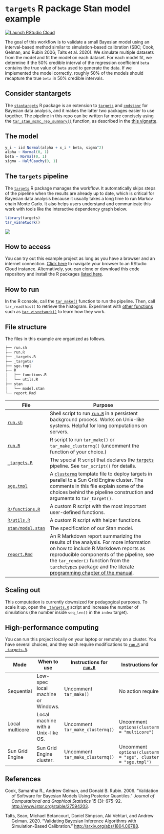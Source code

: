 
# `targets` R package Stan model example

[![Launch RStudio
Cloud](https://img.shields.io/badge/RStudio-Cloud-blue)](https://rstudio.cloud/project/1430719/)

The goal of this workflow is to validate a small Bayesian model using an
interval-based method similar to simulation-based calibration (SBC;
Cook, Gelman, and Rubin 2006; Talts et al. 2020). We simulate multiple
datasets from the model and fit the model on each dataset. For each
model fit, we determine if the 50% credible interval of the regression
coefficient `beta` contains the true value of `beta` used to generate
the data. If we implemented the model correctly, roughly 50% of the
models should recapture the true `beta` in 50% credible intervals.

## Consider stantargets

The [`stantargets`](https://wlandau.github.io/stantargets/) R package is
an extension to [`targets`](https://docs.ropensci.org/targets/) and
[`cmdstanr`](https://github.com/stan-dev/cmdstanr) for Bayesian data
analysis, and it makes the latter two packages easier to use together.
The pipeline in this repo can be written far more concisely using the
[`tar_stan_mcmc_rep_summary()`](https://wlandau.github.io/stantargets/reference/tar_stan_mcmc_rep_summary.html)
function, as described in the [this
vignette](https://wlandau.github.io/stantargets/articles/mcmc_rep.html).

## The model

``` r
y_i ~ iid Normal(alpha + x_i * beta, sigma^2)
alpha ~ Normal(0, 1)
beta ~ Normal(0, 1)
sigma ~ HalfCauchy(0, 1)
```

## The `targets` pipeline

The [`targets`](https://github.com/wlandau/targets) R package manages
the workflow. It automatically skips steps of the pipeline when the
results are already up to date, which is critical for Bayesian data
analysis because it usually takes a long time to run Markov chain Monte
Carlo. It also helps users understand and communicate this work with
tools like the interactive dependency graph below.

``` r
library(targets)
tar_visnetwork()
```

![](./images/graph.png)

## How to access

You can try out this example project as long as you have a browser and
an internet connection. [Click
here](https://rstudio.cloud/project/1430719/) to navigate your browser
to an RStudio Cloud instance. Alternatively, you can clone or download
this code repository and install the R packages [listed
here](https://github.com/wlandau/targets-minimal/blob/03835c2aa4679dcf3f28c623a06d7505b18bee17/DESCRIPTION#L25-L30).

## How to run

In the R console, call the
[`tar_make()`](https://wlandau.github.io/targets/reference/tar_make.html)
function to run the pipeline. Then, call `tar_read(hist)` to retrieve
the histogram. Experiment with [other
functions](https://wlandau.github.io/targets/reference/index.html) such
as
[`tar_visnetwork()`](https://wlandau.github.io/targets/reference/tar_visnetwork.html)
to learn how they work.

## File structure

The files in this example are organized as follows.

``` r
├── run.sh
├── run.R
├── _targets.R
├── _targets/
├── sge.tmpl
├── R
│   ├── functions.R
│   └── utils.R
├── stan
│   └── model.stan
└── report.Rmd
```

| File                                                                                   | Purpose                                                                                                                                                                                                                                                                                                                                                                                                     |
| -------------------------------------------------------------------------------------- | ----------------------------------------------------------------------------------------------------------------------------------------------------------------------------------------------------------------------------------------------------------------------------------------------------------------------------------------------------------------------------------------------------------- |
| [`run.sh`](https://github.com/wlandau/targets-stan/blob/main/run.sh)                   | Shell script to run [`run.R`](https://github.com/wlandau/targets-stan/blob/main/run.R) in a persistent background process. Works on Unix-like systems. Helpful for long computations on servers.                                                                                                                                                                                                            |
| [`run.R`](https://github.com/wlandau/targets-stan/blob/main/run.R)                     | R script to run `tar_make()` or `tar_make_clustermq()` (uncomment the function of your choice.)                                                                                                                                                                                                                                                                                                             |
| [`_targets.R`](https://github.com/wlandau/targets-stan/blob/main/_targets.R)           | The special R script that declares the [`targets`](https://github.com/wlandau/targets) pipeline. See `tar_script()` for details.                                                                                                                                                                                                                                                                            |
| [`sge.tmpl`](https://github.com/wlandau/targets-stan/blob/main/sge.tmpl)               | A [`clustermq`](https://github.com/mschubert/clustermq) template file to deploy targets in parallel to a Sun Grid Engine cluster. The comments in this file explain some of the choices behind the pipeline construction and arguments to `tar_target()`.                                                                                                                                                   |
| [`R/functions.R`](https://github.com/wlandau/targets-stan/blob/main/R/functions.R)     | A custom R script with the most important user-defined functions.                                                                                                                                                                                                                                                                                                                                           |
| [`R/utils.R`](https://github.com/wlandau/targets-stan/blob/main/R/utils.R)             | A custom R script with helper functions.                                                                                                                                                                                                                                                                                                                                                                    |
| [`stan/model.stan`](https://github.com/wlandau/targets-stan/blob/main/stan/model.stan) | The specification of our Stan model.                                                                                                                                                                                                                                                                                                                                                                        |
| [`report.Rmd`](https://github.com/wlandau/targets-stan/blob/main/report.Rmd)           | An R Markdown report summarizing the results of the analysis. For more information on how to include R Markdown reports as reproducible components of the pipeline, see the `tar_render()` function from the [`tarchetypes`](https://wlandau.github.io/tarchetypes) package and the [literate programming chapter of the manual](https://wlandau.github.io/targets-manual/files.html#literate-programming). |

## Scaling out

This computation is currently downsized for pedagogical purposes. To
scale it up, open the
[`_targets.R`](https://github.com/wlandau/targets-stan/blob/main/_targets.R)
script and increase the number of simulations (the number inside
`seq_len()` in the `index` target).

## High-performance computing

You can run this project locally on your laptop or remotely on a
cluster. You have several choices, and they each require modifications
to [`run.R`](https://github.com/wlandau/targets-stan/blob/main/run.R)
and
[`_targets.R`](https://github.com/wlandau/targets-stan/blob/main/_targets.R).

| Mode            | When to use                        | Instructions for [`run.R`](https://github.com/wlandau/targets-stan/blob/main/run.R) | Instructions for [`_targets.R`](https://github.com/wlandau/targets-stan/blob/main/_targets.R) |
| --------------- | ---------------------------------- | ----------------------------------------------------------------------------------- | --------------------------------------------------------------------------------------------- |
| Sequential      | Low-spec local machine or Windows. | Uncomment `tar_make()`                                                              | No action required.                                                                           |
| Local multicore | Local machine with a Unix-like OS. | Uncomment `tar_make_clustermq()`                                                    | Uncomment `options(clustermq.scheduler = "multicore")`                                        |
| Sun Grid Engine | Sun Grid Engine cluster.           | Uncomment `tar_make_clustermq()`                                                    | Uncomment `options(clustermq.scheduler = "sge", clustermq.template = "sge.tmpl")`             |

## References

<div id="refs" class="references hanging-indent">

<div id="ref-cook2006">

Cook, Samantha R., Andrew Gelman, and Donald B. Rubin. 2006. “Validation
of Software for Bayesian Models Using Posterior Quantiles.” *Journal of
Computational and Graphical Statistics* 15 (3): 675–92.
<http://www.jstor.org/stable/27594203>.

</div>

<div id="ref-talts2020">

Talts, Sean, Michael Betancourt, Daniel Simpson, Aki Vehtari, and Andrew
Gelman. 2020. “Validating Bayesian Inference Algorithms with
Simulation-Based Calibration.” <http://arxiv.org/abs/1804.06788>.

</div>

</div>
